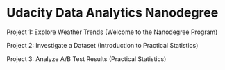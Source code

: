 # Udacity Data Analytics Nanodegree

Project 1: Explore Weather Trends (Welcome to the Nanodegree Program)

Project 2: Investigate a Dataset (Introduction to Practical Statistics)

Project 3: Analyze A/B Test Results (Practical Statistics)
